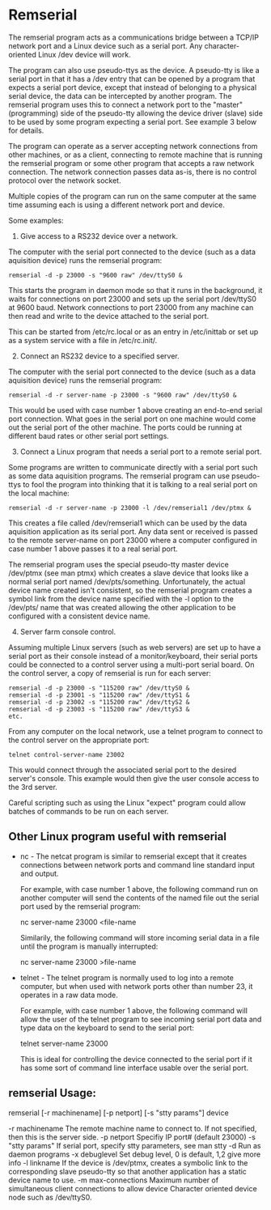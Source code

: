 Remserial
=========

The remserial program acts as a communications bridge between a TCP/IP
network port and a Linux device such as a serial port.  Any character-oriented
Linux /dev device will work.

The program can also use pseudo-ttys as the device.  A pseudo-tty is like
a serial port in that it has a /dev entry that can be opened by a program
that expects a serial port device, except that instead of belonging to
a physical serial device, the data can be intercepted by another program.
The remserial program uses this to connect a network port to the
"master" (programming) side of the pseudo-tty allowing the device driver
(slave) side to be used by some program expecting a serial port.  See example
3 below for details.

The program can operate as a server accepting network connections from
other machines, or as a client, connecting to remote machine that
is running the remserial program or some other program that accepts
a raw network connection.  The network connection passes data as-is,
there is no control protocol over the network socket.

Multiple copies of the program can run on the same computer at the same
time assuming each is using a different network port and device.

Some examples:

1) Give access to a RS232 device over a network.

The computer with the serial port connected to the device (such as a
data aquisition device) runs the remserial program:

	remserial -d -p 23000 -s "9600 raw" /dev/ttyS0 &

This starts the program in daemon mode so that it runs in the background,
it waits for connections on port 23000 and sets up the serial port
/dev/ttyS0 at 9600 baud.  Network connections to port 23000 from any
machine can then read and write to the device attached to the serial port.

This can be started from /etc/rc.local or as an entry in /etc/inittab
or set up as a system service with a file in /etc/rc.init/.

2) Connect an RS232 device to a specified server.

The computer with the serial port connected to the device (such as a
data aquisition device) runs the remserial program:

	remserial -d -r server-name -p 23000 -s "9600 raw" /dev/ttyS0 &

This would be used with case number 1 above creating an end-to-end serial
port connection.  What goes in the serial port on one machine would come
out the serial port of the other machine.  The ports could be running at
different baud rates or other serial port settings.

3) Connect a Linux program that needs a serial port to a remote serial port.

Some programs are written to communicate directly with a serial port such
as some data aquisition programs.  The remserial program can use
pseudo-ttys to fool the program into thinking that it is talking to a
real serial port on the local machine:

	remserial -d -r server-name -p 23000 -l /dev/remserial1 /dev/ptmx &

This creates a file called /dev/remserial1 which can be used by the
data aquisition application as its serial port.  Any data sent or received
is passed to the remote server-name on port 23000 where a computer configured
in case number 1 above passes it to a real serial port.

The remserial program uses the special pseudo-tty master device /dev/ptmx
(see man ptmx) which creates a slave device that looks like a normal
serial port named /dev/pts/something.  Unfortunately, the actual device
name created isn't consistent, so the remserial program creates a symbol
link from the device name specified with the -l option to the /dev/pts/
name that was created allowing the other application to be configured
with a consistent device name.

4) Server farm console control.

Assuming multiple Linux servers (such as web servers) are set up to have a
serial port as their console instead of a monitor/keyboard, their serial
ports could be connected to a control server using a multi-port serial board.
On the control server, a copy of remserial is run for each server:

	remserial -d -p 23000 -s "115200 raw" /dev/ttyS0 &
	remserial -d -p 23001 -s "115200 raw" /dev/ttyS1 &
	remserial -d -p 23002 -s "115200 raw" /dev/ttyS2 &
	remserial -d -p 23003 -s "115200 raw" /dev/ttyS3 &
	etc.

From any computer on the local network, use a telnet program to connect
to the control server on the appropriate port:

	telnet control-server-name 23002

This would connect through the associated serial port to the desired server's
console.  This example would then give the user console access to the 3rd
server.

Careful scripting such as using the Linux "expect" program could allow
batches of commands to be run on each server.

Other Linux program useful with remserial
-----------------------------------------

- nc - The netcat program is similar to remserial except that it creates
  connections between network ports and command line standard input and
  output.

  For example, with case number 1 above, the following command run on
  another computer will send the contents of the named file out the
  serial port used by the remserial program:

  nc server-name 23000 <file-name

  Similarily, the following command will store incoming serial data in a file
  until the program is manually interrupted:

  nc server-name 23000 >file-name

- telnet - The telnet program is normally used to log into a remote computer,
  but when used with network ports other than number 23, it operates in a
  raw data mode.

  For example, with case number 1 above, the following command will allow
  the user of the telnet program to see incoming serial port data and
  type data on the keyboard to send to the serial port:

  telnet server-name 23000

  This is ideal for controlling the device connected to the serial port 
  if it has some sort of command line interface usable over the serial port.


remserial Usage:
---------------

remserial [-r machinename] [-p netport] [-s "stty params"] device

-r machinename		The remote machine name to connect to.  If not
			specified, then this is the server side.
-p netport		Specifiy IP port# (default 23000)
-s "stty params"	If serial port, specify stty parameters, see man stty
-d			Run as daemon programs
-x debuglevel		Set debug level, 0 is default, 1,2 give more info
-l linkname		If the device is /dev/ptmx, creates a symbolic link
                        to the corresponding slave pseudo-tty so that another
			application has a static device name to use.
-m max-connections	Maximum number of simultaneous client connections to allow
device			Character oriented device node such as /dev/ttyS0.

